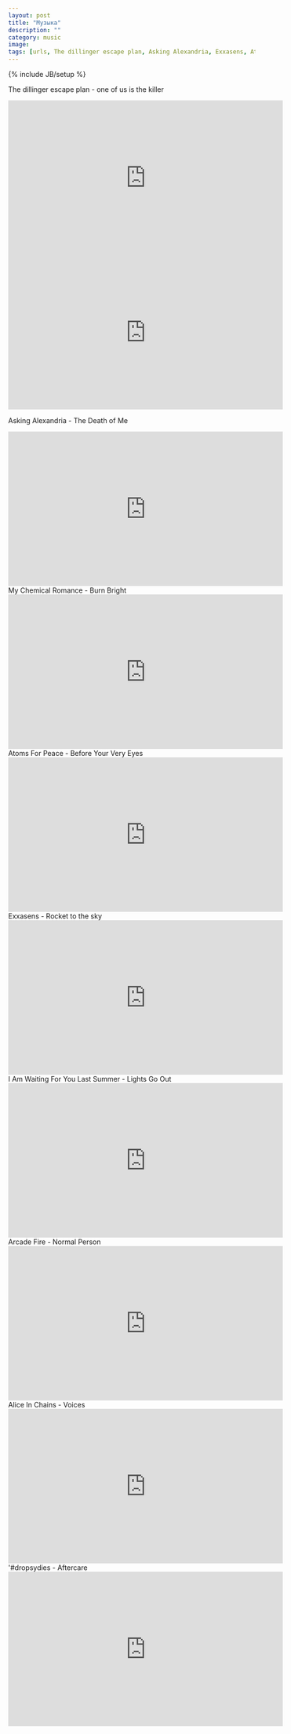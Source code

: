 ```yaml
---
layout: post
title: "Музыка"
description: ""
category: music
image: 
tags: [urls, The dillinger escape plan, Asking Alexandria, Exxasens, Atoms For Peace, Arcade Fire, I Am Waiting For You Last Summer,Alice In Chains ,dropsydies]
---
```

{% include JB/setup %}

The dillinger escape plan - one of us is the killer

<div class="embed-container">
	<iframe 
	src="http://www.youtube.com/embed/d-FKM3eZTO8"
	width="560" height="315"
	frameborder="0">&nbsp;</iframe>
</div>
<iframe 
 src="http://www.youtube.com/embed/d-FKM3eZTO8"
 width="560" height="315"
 frameborder="0">&nbsp;</iframe>

Asking Alexandria - The Death of Me
<iframe width="560" height="315" src="http://www.youtube.com/embed/Xl1lS6B9pMc" frameborder="0">&nbsp;</iframe>
My Chemical Romance - Burn Bright
<iframe width="560" height="315" src="http://www.youtube.com/embed/d9ClqIzZwYw" frameborder="0">&nbsp;</iframe>
Atoms For Peace - Before Your Very Eyes
<iframe width="560" height="315" src="http://www.youtube.com/embed/ZWrUEsVrdSU" frameborder="0">&nbsp;</iframe> 
Exxasens - Rocket to the sky
<iframe width="560" height="315" src="http://www.youtube.com/embed/WSX2vcBzbNs" frameborder="0">&nbsp;</iframe>
I Am Waiting For You Last Summer - Lights Go Out 
<iframe width="560" height="315" src="http://www.youtube.com/embed/688430f8xTw" frameborder="0">&nbsp;</iframe> 
Arcade Fire - Normal Person 
<iframe width="560" height="315" src="http://www.youtube.com/embed/GqeAsmNLja0" frameborder="0">&nbsp;</iframe> 
Alice In Chains - Voices 
<iframe width="560" height="315" src="http://www.youtube.com/embed/7YDPNl7PeUU" frameborder="0">&nbsp;</iframe>
'#dropsydies - Aftercare 
<iframe width="560" height="315" src="http://www.youtube.com/embed/GnXfkymbxGw" frameborder="0">&nbsp;</iframe> 
